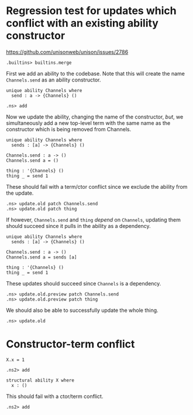 # Regression test for updates which conflict with an existing ability constructor

https://github.com/unisonweb/unison/issues/2786

```ucm:hide
.builtins> builtins.merge
```

First we add an ability to the codebase.
Note that this will create the name `Channels.send` as an ability constructor.

```unison
unique ability Channels where
  send : a -> {Channels} ()
```

```ucm
.ns> add
```

Now we update the ability, changing the name of the constructor, _but_, we simultaneously
add a new top-level term with the same name as the constructor which is being
removed from Channels.

```unison
unique ability Channels where
  sends : [a] -> {Channels} ()

Channels.send : a -> ()
Channels.send a = ()

thing : '{Channels} ()
thing _ = send 1
```

These should fail with a term/ctor conflict since we exclude the ability from the update.

```ucm:error
.ns> update.old patch Channels.send
.ns> update.old patch thing
```

If however, `Channels.send` and `thing` _depend_ on `Channels`, updating them should succeed since it pulls in the ability as a dependency.

```unison
unique ability Channels where
  sends : [a] -> {Channels} ()

Channels.send : a -> ()
Channels.send a = sends [a]

thing : '{Channels} ()
thing _ = send 1
```

These updates should succeed since `Channels` is a dependency.

```ucm
.ns> update.old.preview patch Channels.send
.ns> update.old.preview patch thing
```

We should also be able to successfully update the whole thing.

```ucm
.ns> update.old
```

# Constructor-term conflict

```unison
X.x = 1
```

```ucm
.ns2> add
```

```unison
structural ability X where
  x : ()
```

This should fail with a ctor/term conflict.

```ucm:error
.ns2> add
```
